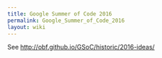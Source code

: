 ```yaml
---
title: Google Summer of Code 2016
permalink: Google_Summer_of_Code_2016
layout: wiki
---
```


See <http://obf.github.io/GSoC/historic/2016-ideas/>
